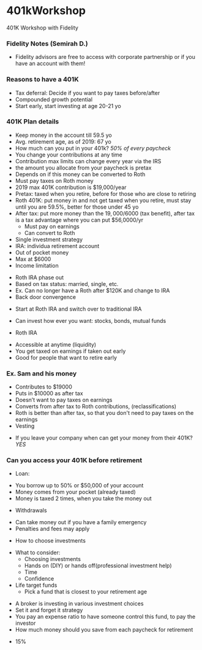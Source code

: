 # 401kWorkshop
401K Workshop with Fidelity 

### Fidelity Notes (Semirah D.)
- Fidelity advisors are free to access with corporate partnership or if you have an account with them!

 
### Reasons to have a 401K
-	Tax deferral: Decide if you want to pay taxes before/after
-	Compounded growth potential
-	Start early, start investing at age 20-21 yo 
### 401K Plan details
-	Keep money in the account till 59.5 yo
-	Avg. retirement age, as of 2019: 67 yo
-	How much can you put in your 401k? *50% of every paycheck*
-	You change your contributions at any time
-	Contribution max limits can change every year via the IRS
- the amount you allocate from your paycheck is pretax
-	Depends on if this money can be converted to Roth
-	Must pay taxes on Roth money
- 2019 max 401K contribution is $19,000/year
-	Pretax: taxed when you retire, before for those who are close to retiring
-	Roth 401K: put money in and not get taxed when you retire, must stay until you are 59.5%, better for those under 45 yo
-	After tax: put more money than the $19,000/$6000 (tax benefit), after tax is a tax advantage where you can put $56,0000/yr
      *	Must pay on earnings
      *	Can convert to Roth
- Single investment strategy
-	IRA: individua retirement account
-	Out of pocket money
-	Max at $6000
-	Income limitation
  *	Roth IRA phase out
  *	Based on tax status: married, single, etc.
  * Ex. Can no longer have a Roth after $120K and change to IRA 
  * Back door convergence 
-	Start at Roth IRA and switch over to traditional IRA
  *	Can invest how ever you want: stocks, bonds, mutual funds 
-	Roth IRA
  *	Accessible at anytime (liquidity) 
  *	You get taxed on earnings if taken out early
  *	Good for people that want to retire early
### Ex. Sam and his money 
-	Contributes to $19000
-	Puts in $10000 as after tax
-	Doesn’t want to pay taxes on earnings
-	Converts from after tax to Roth contributions, (reclassifications)
-	Roth is better than after tax, so that you don't need to pay taxes on the earnings
-	Vesting
  *	If you leave your company when can get your money from their 401K? *YES* 
### Can you access your 401K before retirement
-	Loan:
  *	You borrow up to 50% or $50,000 of your account
  *	Money comes from your pocket (already taxed)
  *	Money is taxed 2 times, when you take the money out 
-	Withdrawals
  *	Can take money out if you have a family emergency
  *	Penalties and fees may apply
-	How to choose investments
  *	What to consider:
    -	Choosing investments
      - Hands on (DIY) or hands off(professional investment help)
    - Time
    - Confidence
  *	Life target funds
    -	Pick a fund that is closest to your retirement age
-	A broker is investing in various investment choices
-	Set it and forget it strategy
-	You pay an expense ratio to have someone control this fund, to pay the investor
-	How much money should you save from each paycheck for retirement 
  *	15%

 
